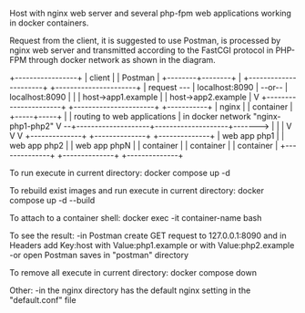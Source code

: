 Host with nginx web server and several php-fpm web applications working in docker containers.

Request from the client, it is suggested to use Postman, is processed by nginx web server and
transmitted according to the FastCGI protocol in PHP-FPM through docker network as shown in
the diagram.

   +-----------------+
   |     client      |
   |     Postman     |
   +--------+--------+
            |             +----------------------+        +----------------------+
            | request --- |  localhost:8090      | --or-- |  localhost:8090      |
            |             |  host->app1.example  |        |  host->app2.example  |
            V             +----------------------+        +----------------------+
      +-----------+
      | nginx     |
      | container |
      +-----+-----+
            |
            | routing to web applications
            | in docker network "nginx-php1-php2"
            V
     --+--------------------+--------------------+------->
       |                    |                    |
       V                    V                    V
+--------------+     +--------------+     +--------------+
| web app php1 |     | web app php2 |     | web app phpN |
| container    |     | container    |     | container    |
+--------------+     +--------------+     +--------------+



To run execute in current directory:
docker compose up -d


To rebuild exist images and run execute in current directory:
docker compose up -d --build


To attach to a container shell:
docker exec -it container-name bash


To see the result:
-in Postman create GET request to 127.0.0.1:8090 and in Headers
add Key:host with Value:php1.example or with Value:php2.example
-or open Postman saves in "postman" directory


To remove all execute in current directory:
docker compose down


Other:
-in the nginx directory has the default nginx setting in the "default.conf" file